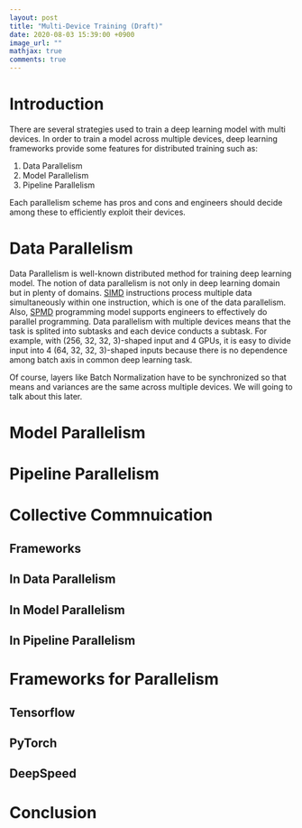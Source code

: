 ```yaml
---
layout: post
title: "Multi-Device Training (Draft)"
date: 2020-08-03 15:39:00 +0900
image_url: ""
mathjax: true
comments: true
---
```


# Introduction
There are several strategies used to train a deep learning model with multi devices. In order to train a model across multiple devices, deep learning frameworks provide some features for distributed training such as:  
1. Data Parallelism
2. Model Parallelism
3. Pipeline Parallelism

Each parallelism scheme has pros and cons and engineers should decide among these to efficiently exploit their devices.

# Data Parallelism
Data Parallelism is well-known distributed method for training deep learning model. The notion of data parallelism is not only in deep learning domain but in plenty of domains. [SIMD](https://en.wikipedia.org/wiki/SIMD) instructions process multiple data simultaneously within one instruction, which is one of the data parallelism. Also, [SPMD](https://en.wikipedia.org/wiki/SPMD) programming model supports engineers to effectively do parallel programming. Data parallelism with multiple devices means that the task is splited into subtasks and each device conducts a subtask. For example, with (256, 32, 32, 3)-shaped input and 4 GPUs, it is easy to divide input into 4 (64, 32, 32, 3)-shaped inputs  because there is no dependence among batch axis in common deep learning task. 

Of course, layers like Batch Normalization have to be synchronized so that means and variances are the same across multiple devices. We will going to talk about this later.

# Model Parallelism

# Pipeline Parallelism

# Collective Commnuication
## Frameworks
## In Data Parallelism
## In Model Parallelism
## In Pipeline Parallelism

# Frameworks for Parallelism
## Tensorflow
## PyTorch
## DeepSpeed

# Conclusion